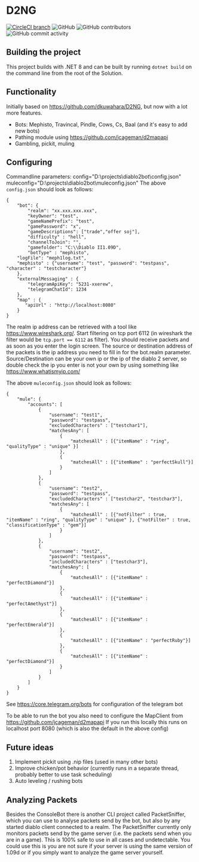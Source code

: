 # D2NG
[![CircleCI branch](https://img.shields.io/circleci/project/github/jcageman/Diablo2Clientless1.09/master.svg)](https://app.circleci.com/pipelines/github/jcageman/Diablo2Clientless1.09?branch=master)
![GitHub](https://img.shields.io/github/license/jcageman/D2NG.svg)
![GitHub contributors](https://img.shields.io/github/contributors/jcageman/D2NG.svg)
![GitHub commit activity](https://img.shields.io/github/commit-activity/m/jcageman/D2NG.svg)

## Building the project
This project builds with .NET 8 and can be built by running `dotnet build` on the command line from the root of the Solution.

## Functionality
Initially based on https://github.com/dkuwahara/D2NG, but now with a lot more features.

- Bots: Mephisto, Travincal, Pindle, Cows, Cs, Baal (and it's easy to add new bots)
- Pathing module using https://github.com/jcageman/d2mapapi
- Gambling, pickit, muling

## Configuring
Commandline parameters: config="D:\projects\diablo2bot\config.json" muleconfig="D:\projects\diablo2bot\muleconfig.json" 
The above `config.json` should look as follows:
```
{
    "bot": {
        "realm": "xx.xxx.xxx.xxx",
        "keyOwner": "test",
        "gameNamePrefix": "test",
        "gamePassword": "x",
        "gameDescriptions": ["trade","offer soj"],
        "difficulty" : "hell",
        "channelToJoin": "",
        "gamefolder": "C:\\Diablo II1.09D",
        "botType" : "mephisto",
	"logFile": "meph1log.txt",
	"mephisto" : {"username": "test", "password": "testpass", "character" : "testcharacter"}
	},
    "externalMessaging" : {
        "telegramApiKey": "5231-xxerew",
        "telegramChatId": 1234
    },
    "map" : {
       "apiUrl" : "http://localhost:8080"
    }
}
```

The realm ip address can be retrieved with a tool like https://www.wireshark.org/. Start filtering on tcp port 6112 (in wireshark the filter would be `tcp.port == 6112` as filter). You should receive packets and as soon as you enter the login screen. The source or destination address of the packets is the ip address you need to fill in for the bot.realm parameter. Source/Destination can be your own ip or the ip of the diablo 2 server, so double check the ip you enter is not your own by using something like https://www.whatismyip.com/

The above `muleconfig.json` should look as follows:
```
{
	"mule": {
		"accounts": [
			{
				"username": "test1",
				"password": "testpass",
				"excludedCharacters" : ["testchar1"],
				"matchesAny": [
					{
						"matchesAll" : [{"itemName" : "ring", "qualityType" : "unique" }]
					},
					{
						"matchesAll" : [{"itemName" : "perfectSkull"}]
					}
				]
			},
			{
				"username": "test2",
				"password": "testpass",
				"excludedCharacters" : ["testchar2", "testchar3"],
				"matchesAny": [
					{
						"matchesAll" : [{"notFilter" : true, "itemName" : "ring", "qualityType" : "unique" }, {"notFilter" : true, "classificationType" : "gem"}]
					}
				]
			},
			{
				"username": "test2",
				"password": "testpass",
				"includedCharacters" : ["testchar3"],
				"matchesAny": [
					{
						"matchesAll" : [{"itemName" : "perfectDiamond"}]
					},
					{
						"matchesAll" : [{"itemName" : "perfectAmethyst"}]
					},
					{
						"matchesAll" : [{"itemName" : "perfectEmerald"}]
					},
					{
						"matchesAll" : [{"itemName" : "perfectRuby"}]
					},
					{
						"matchesAll" : [{"itemName" : "perfectDiamond"}]
					}
				]
			}
		]
	}
}
```
See https://core.telegram.org/bots for configuration of the telegram bot

To be able to run the bot you also need to configure the MapClient from https://github.com/jcageman/d2mapapi
If you run this locally this runs on localhost port 8080 (which is also the default in the above config)

## Future ideas
1. Implement pickit using .nip files (used in many other bots)
2. Improve chicken/pot behavior (currently runs in a separate thread, probably better to use task scheduling)
3. Auto leveling / rushing bots

## Analyzing Packets
Besides the ConsoleBot there is another CLI project called PacketSniffer, which you can use to analyse packets send by the bot, but also by any started diablo client connected to a realm. The PacketSniffer currently only monitors packets send by the game server (i.e. the packets send when you are in a game). This is 100% safe to use in all cases and undetectable. You could use this is you are not sure if your server is using the same version of 1.09d or if you simply want to analyze the game server yourself.
